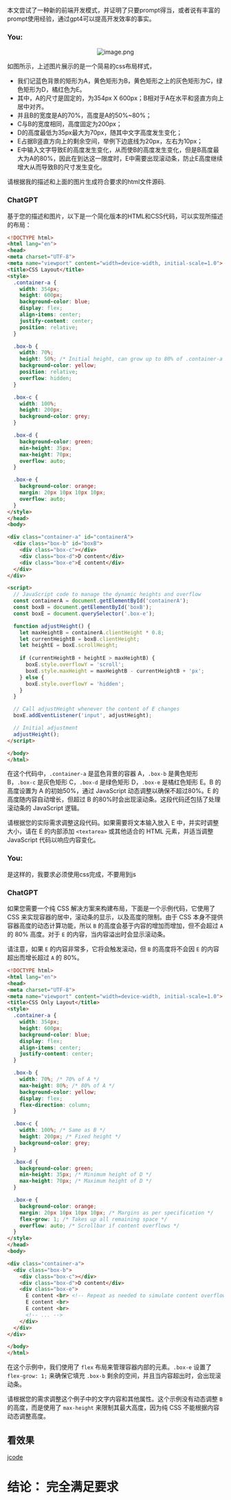 本文尝试了一种新的前端开发模式，并证明了只要prompt得当，或者说有丰富的prompt使用经验，通过gpt4可以提高开发效率的事实。

### You:

<p align=center><img src="https://p1-juejin.byteimg.com/tos-cn-i-k3u1fbpfcp/8b903e56850f41c9a0555d3b15f19402~tplv-k3u1fbpfcp-jj-mark:0:0:0:0:q75.image#?w=379&h=641&s=41408&e=png&b=5a9cd5" alt="image.png"  /></p>

如图所示，上述图片展示的是一个简易的css布局样式，
- 我们记蓝色背景的矩形为A，黄色矩形为B，黄色矩形之上的灰色矩形为C，绿色矩形为D，橘红色为E。
- 其中，A的尺寸是固定的，为354px X 600px；B相对于A在水平和竖直方向上居中对齐。
- 并且B的宽度是A的70%，高度是A的50%~80%；
- C与B的宽度相同，高度固定为200px；
- D的高度最低为35px最大为70px，随其中文字高度发生变化；
- E占据B竖直方向上的剩余空间，举例下边底线为20px，左右为10px；
- E中输入文字导致E的高度发生变化，从而使B的高度发生变化，但是B高度最大为A的80%，因此在到达这一限度时，E中需要出现滚动条，防止E高度继续增大从而导致B的尺寸发生变化。 

请根据我的描述和上面的图片生成符合要求的html文件源码.

### ChatGPT
基于您的描述和图片，以下是一个简化版本的HTML和CSS代码，可以实现所描述的布局：
```html
<!DOCTYPE html>
<html lang="en">
<head>
<meta charset="UTF-8">
<meta name="viewport" content="width=device-width, initial-scale=1.0">
<title>CSS Layout</title>
<style>
  .container-a {
    width: 354px;
    height: 600px;
    background-color: blue;
    display: flex;
    align-items: center;
    justify-content: center;
    position: relative;
  }

  .box-b {
    width: 70%;
    height: 50%; /* Initial height, can grow up to 80% of .container-a */
    background-color: yellow;
    position: relative;
    overflow: hidden;
  }

  .box-c {
    width: 100%;
    height: 200px;
    background-color: grey;
  }

  .box-d {
    background-color: green;
    min-height: 35px;
    max-height: 70px;
    overflow: auto;
  }

  .box-e {
    background-color: orange;
    margin: 20px 10px 10px 10px;
    overflow: auto;
  }
</style>
</head>
<body>

<div class="container-a" id="containerA">
  <div class="box-b" id="boxB">
    <div class="box-c"></div>
    <div class="box-d">D content</div>
    <div class="box-e">E content</div>
  </div>
</div>

<script>
  // JavaScript code to manage the dynamic heights and overflow
  const containerA = document.getElementById('containerA');
  const boxB = document.getElementById('boxB');
  const boxE = document.querySelector('.box-e');

  function adjustHeight() {
    let maxHeightB = containerA.clientHeight * 0.8;
    let currentHeightB = boxB.clientHeight;
    let heightE = boxE.scrollHeight;
    
    if (currentHeightB + heightE > maxHeightB) {
      boxE.style.overflowY = 'scroll';
      boxE.style.maxHeight = maxHeightB - currentHeightB + 'px';
    } else {
      boxE.style.overflowY = 'hidden';
    }
  }

  // Call adjustHeight whenever the content of E changes
  boxE.addEventListener('input', adjustHeight);

  // Initial adjustment
  adjustHeight();
</script>

</body>
</html>
```
在这个代码中，`.container-a` 是蓝色背景的容器 A，`.box-b` 是黄色矩形 B，`.box-c` 是灰色矩形 C，`.box-d` 是绿色矩形 D，`.box-e` 是橘红色矩形 E。B 的高度设置为 A 的初始50%，通过 JavaScript 动态调整以确保不超过80%。E 的高度随内容自动增长，但超过 B 的80%时会出现滚动条。这段代码还包括了处理滚动条的 JavaScript 逻辑。

请根据您的实际需求调整这段代码。如果需要将文本输入放入 E 中，并实时调整大小，请在 E 的内部添加 `<textarea>` 或其他适合的 HTML 元素，并适当调整 JavaScript 代码以响应内容变化。

### You:
是这样的，我要求必须使用css完成，不要用到js

### ChatGPT
如果您需要一个纯 CSS 解决方案来构建布局，下面是一个示例代码，它使用了 CSS 来实现容器的居中，滚动条的显示，以及高度的限制。由于 CSS 本身不提供容器高度的动态计算功能，所以 `B` 的高度会基于内容的增加而增加，但不会超过 `A` 的 80% 高度。对于 `E` 的内容，当内容溢出时会显示滚动条。

请注意，如果 `E` 的内容非常多，它将会触发滚动，但 `B` 的高度将不会因 `E` 的内容超出而增长超过 `A` 的 80%。

```html
<!DOCTYPE html>
<html lang="en">
<head>
<meta charset="UTF-8">
<meta name="viewport" content="width=device-width, initial-scale=1.0">
<title>CSS Only Layout</title>
<style>
  .container-a {
    width: 354px;
    height: 600px;
    background-color: blue;
    display: flex;
    align-items: center;
    justify-content: center;
  }

  .box-b {
    width: 70%; /* 70% of A */
    max-height: 80%; /* 80% of A */
    background-color: yellow;
    display: flex;
    flex-direction: column;
  }

  .box-c {
    width: 100%; /* Same as B */
    height: 200px; /* Fixed height */
    background-color: grey;
  }

  .box-d {
    background-color: green;
    min-height: 35px; /* Minimum height of D */
    max-height: 70px; /* Maximum height of D */
  }

  .box-e {
    background-color: orange;
    margin: 20px 10px 10px 10px; /* Margins as per specification */
    flex-grow: 1; /* Takes up all remaining space */
    overflow: auto; /* Scrollbar if content overflows */
  }
</style>
</head>
<body>

<div class="container-a">
  <div class="box-b">
    <div class="box-c"></div>
    <div class="box-d">D content</div>
    <div class="box-e">
      E content <br> <!-- Repeat as needed to simulate content overflow -->
      E content <br>
      E content <br>
      <!-- ... -->
    </div>
  </div>
</div>

</body>
</html>
```
在这个示例中，我们使用了 `flex` 布局来管理容器内部的元素。`.box-e` 设置了 `flex-grow: 1;` 来确保它填充 `.box-b` 剩余的空间，并且当内容超出时，会出现滚动条。

请根据您的需求调整这个例子中的文字内容和其他属性。这个示例没有动态调整 `B` 的高度，而是使用了 `max-height` 来限制其最大高度，因为纯 CSS 不能根据内容动态调整高度。


## 看效果
[jcode](https://code.juejin.cn/pen/7322670103912022067)

# 结论： 完全满足要求